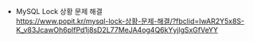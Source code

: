 * MySQL Lock 상황 문제 해결</br>
https://www.popit.kr/mysql-lock-상황-문제-해결/?fbclid=IwAR2Y5x8S-K_v83JcawOh6plfPd1j8sD2L77MeJA4og4Q6kYyjlgSxGfVeYY</br>
